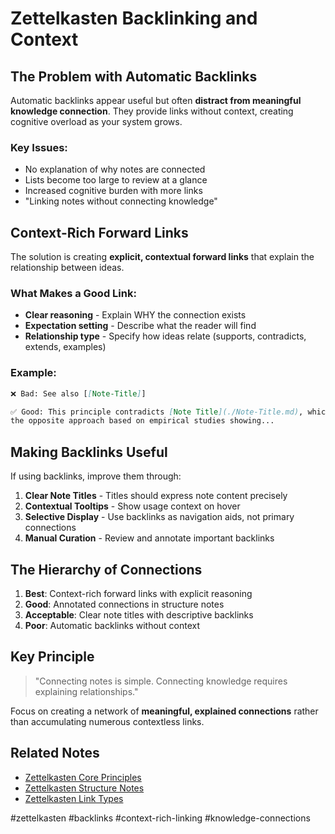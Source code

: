 # Zettelkasten Backlinking and Context

## The Problem with Automatic Backlinks

Automatic backlinks appear useful but often **distract from meaningful knowledge connection**. They provide links without context, creating cognitive overload as your system grows.

### Key Issues:
- No explanation of why notes are connected
- Lists become too large to review at a glance
- Increased cognitive burden with more links
- "Linking notes without connecting knowledge"

## Context-Rich Forward Links

The solution is creating **explicit, contextual forward links** that explain the relationship between ideas.

### What Makes a Good Link:
- **Clear reasoning** - Explain WHY the connection exists
- **Expectation setting** - Describe what the reader will find
- **Relationship type** - Specify how ideas relate (supports, contradicts, extends, examples)

### Example:
```markdown
❌ Bad: See also [[Note-Title]]

✅ Good: This principle contradicts [Note Title](./Note-Title.md), which argues for 
the opposite approach based on empirical studies showing...
```

## Making Backlinks Useful

If using backlinks, improve them through:

1. **Clear Note Titles** - Titles should express note content precisely
2. **Contextual Tooltips** - Show usage context on hover
3. **Selective Display** - Use backlinks as navigation aids, not primary connections
4. **Manual Curation** - Review and annotate important backlinks

## The Hierarchy of Connections

1. **Best**: Context-rich forward links with explicit reasoning
2. **Good**: Annotated connections in structure notes
3. **Acceptable**: Clear note titles with descriptive backlinks
4. **Poor**: Automatic backlinks without context

## Key Principle

> "Connecting notes is simple. Connecting knowledge requires explaining relationships."

Focus on creating a network of **meaningful, explained connections** rather than accumulating numerous contextless links.

## Related Notes
- [Zettelkasten Core Principles](./20250906-Zettelkasten-Core-Principles.md)
- [Zettelkasten Structure Notes](./20250906-Zettelkasten-Structure-Notes.md)
- [Zettelkasten Link Types](./20250906-Zettelkasten-Link-Types.md)

#zettelkasten #backlinks #context-rich-linking #knowledge-connections